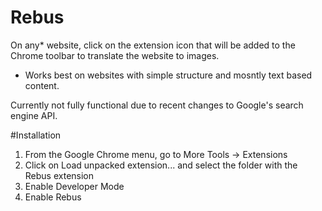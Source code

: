 # Rebus

On any* website, click on the extension icon that will be added to the Chrome toolbar to translate the website to images.

* Works best on websites with simple structure and mosntly text based content.

Currently not fully functional due to recent changes to Google's search engine API.

#Installation

1. From the Google Chrome menu, go to More Tools -> Extensions
2. Click on Load unpacked extension... and select the folder with the Rebus extension
3. Enable Developer Mode
4. Enable Rebus

